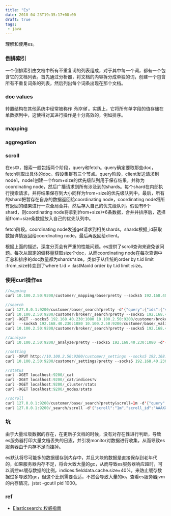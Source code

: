 ```yaml
---
title: "Es"
date: 2018-04-23T19:35:17+08:00
draft: true
tags:
 - java
---
```

理解和使用es。

### 倒排索引
一个倒排索引由文档中所有不重复词的列表组成，对于其中每一个词，都有一个包含它的文档列表。首先通过分析器，将文档的内容拆分成单独的词，创建一个包含所有不重复词条的列表，然后列出每个词条出现在那个文档。


### doc values 
转置结构在其他系统中经常被称作 _列存储_ 。实质上，它将所有单字段的值存储在单数据列中，这使得对其进行操作是十分高效的，例如排序。

### mapping

### aggregation


### scroll
在es中，搜索一般包括两个阶段，query和fetch。query确定要取那些doc，fetch则取出具体的doc。假设集群有三个节点。query阶段，client发送请求到node1，node1创建一个from+size的优先级队列用于保存结果，并称为coordinating node，然后广播请求到所有涉及到的shards。每个shard在内部执行搜索请求，并将结果保存到大小同样为from+size的优先级队列中。最后，所有的shard把暂存在自身的数据返回给coordinating node，coordinating node将所有返回的结果进行一次全局合并，然后存入自己的优先级队列。假设有6个shard，则coordinating node将拿到(from+size)*6条数据，合并并排序后，选择前from+size条数据放入自己的优先队列中。

fetch阶段。coordinating node发送get请求到相关shards，shards根据_id获取数据详情返回给coordinating node，最后再返回给client。

根据上面的描述，深度分页会有严重的性能问题。es提供了scroll查询来避免该问题。每次从固定的偏移量获取size个doc，从而coordinating node在每次查询中汇总和排序的doc数量都为shards*size。类似于从传统的order by t.id limit :from,:size转变到了where t.id > :lastMaxId order by t.id limit :size。


### 使用curl操作es
```java
//mapping
curl 10.100.2.50:9200/customer/_mapping/base?pretty --socks5 192.168.40.230:1080

//search
curl 127.0.0.1:9200/customer/base/_search?pretty -d'{"query":{"ids":{"values":["100000858"]}}}'
curl 10.100.2.50:9200/customer/broker/_search?pretty --socks5 192.168.40.230:1080 -d'{"from":0,"size":10,"query":{"bool":{"must_not":[{"range":{"updateTime":{"from":0}}}]}}}'
curl -XGET --socks5 192.168.40.230:1080 10.100.2.50:9200/customer/broker/_search?pretty -d'{"query":{"bool":{"must_not":{"exists":{"field":"updateTime"}}}},"size":10,"from":0}'
curl  --socks5 192.168.40.230:1080 10.100.2.50:9200/customer/base/_validate/query?explain -d'{"query":{"nickName":{"match":"zhangsan"}}}'
curl 10.100.2.50:9200/customer/broker/_search?pretty --socks5 192.168.40.230:1080 -d'{"from":0,"size":10,"query":{"has_parent":{"type":"base","query":{"ids":{"values":[100000679]}}}}}'

//analyze
curl 10.100.2.50:9200/_analyze?pretty --socks5 192.168.40.230:1080 -d'{"analyzer":"standard","text":"Text to analyze"}'

//setting
curl -XPUT http://10.100.2.50:9200/customer/_settings --socks5 192.168.40.230:1080 -d'{"index":{"max_result_window":"2147483647"}}'
curl 10.100.2.50:9200/customer/_settings?pretty --socks5 192.168.40.230:1080

//status
curl -XGET localhost:9200/_cat 
curl -XGET localhost:9200/_cat/indices?v 
curl -XGET localhost:9200/_cluster/stats
curl -XGET localhost:9200/_nodes/stats

//scroll
curl 127.0.0.1:9200/customer/base/_search?pretty&scroll=1m -d'{"query":{"match":{"nickName":"zhangsan"}}}'
curl 127.0.0.1:9200/_search/scroll -d'{"scroll":"1m","scroll_id":"AAAXX"}'
```

### 坑

由于大量垃圾数据的存在，在更新子文档的时候，没有对存在性进行判断，导致es服务器打印大量文档丢失的日志，并引发monitor对数据进行收集，从而导致es服务器由于内存不足而挂掉。

es默认将尽可能多的数据缓存到内存中，并且大块的数据是直接保存到老年代的，如果服务器内存不足，将会大致大量的gc，从而导致es服务器响应超时，可以调控es缓存数据的比例，indices.fielddata.cache.size=40%，来防止缓存数据过多导致的gc，但这个比例需要合适，不然会导致大量的io。查看es服务器jvm的内存情况，jstat -gcutil pid 1000。


### ref
- [Elasticsearch: 权威指南](https://www.elastic.co/guide/cn/elasticsearch/guide/current/index.html)
